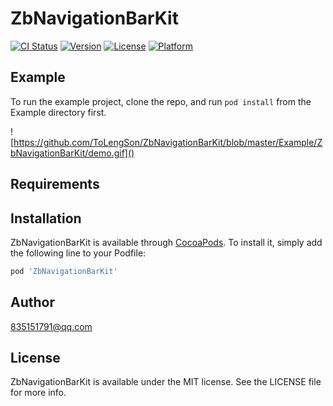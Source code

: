 # ZbNavigationBarKit

[![CI Status](https://img.shields.io/travis/835151791@qq.com/ZbNavigationBarKit.svg?style=flat)](https://travis-ci.org/835151791@qq.com/ZbNavigationBarKit)
[![Version](https://img.shields.io/cocoapods/v/ZbNavigationBarKit.svg?style=flat)](https://cocoapods.org/pods/ZbNavigationBarKit)
[![License](https://img.shields.io/cocoapods/l/ZbNavigationBarKit.svg?style=flat)](https://cocoapods.org/pods/ZbNavigationBarKit)
[![Platform](https://img.shields.io/cocoapods/p/ZbNavigationBarKit.svg?style=flat)](https://cocoapods.org/pods/ZbNavigationBarKit)

## Example

To run the example project, clone the repo, and run `pod install` from the Example directory first.

![https://github.com/ToLengSon/ZbNavigationBarKit/blob/master/Example/ZbNavigationBarKit/demo.gif]()

## Requirements

## Installation

ZbNavigationBarKit is available through [CocoaPods](https://cocoapods.org). To install
it, simply add the following line to your Podfile:

```ruby
pod 'ZbNavigationBarKit'
```

## Author

835151791@qq.com

## License

ZbNavigationBarKit is available under the MIT license. See the LICENSE file for more info.

